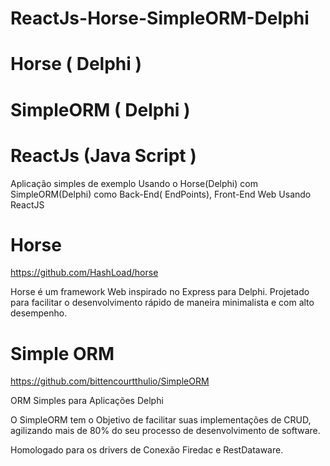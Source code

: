 # ReactJs-Horse-SimpleORM-Delphi


# Horse ( Delphi )
# SimpleORM ( Delphi )
# ReactJs (Java Script )

Aplicação simples de exemplo Usando o Horse(Delphi) com SimpleORM(Delphi) como Back-End( EndPoints), Front-End Web Usando ReactJS



# Horse

https://github.com/HashLoad/horse

Horse é um framework Web inspirado no Express para Delphi.
Projetado para facilitar o desenvolvimento rápido de maneira minimalista e com alto desempenho.


# Simple ORM

https://github.com/bittencourtthulio/SimpleORM

ORM Simples para Aplicações Delphi

O SimpleORM tem o Objetivo de facilitar suas implementações de CRUD, agilizando mais de 80% do seu processo de desenvolvimento de software.

Homologado para os drivers de Conexão Firedac e RestDataware.
